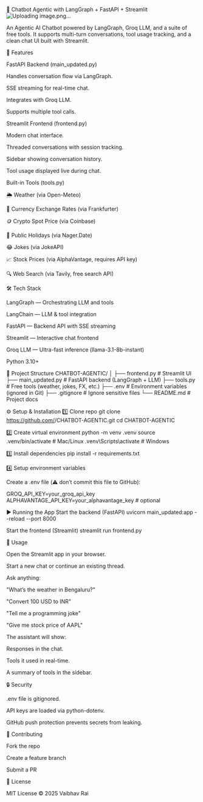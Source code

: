 🤖 Chatbot Agentic with LangGraph + FastAPI + Streamlit
![Uploading image.png…]()

An Agentic AI Chatbot powered by LangGraph, Groq LLM, and a suite of free tools.
It supports multi-turn conversations, tool usage tracking, and a clean chat UI built with Streamlit.

🚀 Features

FastAPI Backend (main_updated.py)

Handles conversation flow via LangGraph.

SSE streaming for real-time chat.

Integrates with Groq LLM.

Supports multiple tool calls.

Streamlit Frontend (frontend.py)

Modern chat interface.

Threaded conversations with session tracking.

Sidebar showing conversation history.

Tool usage displayed live during chat.

Built-in Tools (tools.py)

🌦️ Weather (via Open-Meteo)

💱 Currency Exchange Rates (via Frankfurter)

🪙 Crypto Spot Price (via Coinbase)

📅 Public Holidays (via Nager.Date)

😂 Jokes (via JokeAPI)

📈 Stock Prices (via AlphaVantage, requires API key)

🔍 Web Search (via Tavily, free search API)

🛠️ Tech Stack

LangGraph — Orchestrating LLM and tools

LangChain — LLM & tool integration

FastAPI — Backend API with SSE streaming

Streamlit — Interactive chat frontend

Groq LLM — Ultra-fast inference (llama-3.1-8b-instant)

Python 3.10+

📂 Project Structure
CHATBOT-AGENTIC/
│
├── frontend.py         # Streamlit UI
├── main_updated.py     # FastAPI backend (LangGraph + LLM)
├── tools.py            # Free tools (weather, jokes, FX, etc.)
├── .env                # Environment variables (ignored in Git)
├── .gitignore          # Ignore sensitive files
└── README.md           # Project docs

⚙️ Setup & Installation
1️⃣ Clone repo
git clone https://github.com/<your-username>/CHATBOT-AGENTIC.git
cd CHATBOT-AGENTIC

2️⃣ Create virtual environment
python -m venv .venv
source .venv/bin/activate   # Mac/Linux
.venv\Scripts\activate      # Windows

3️⃣ Install dependencies
pip install -r requirements.txt

4️⃣ Setup environment variables

Create a .env file (⚠️ don’t commit this file to GitHub):

GROQ_API_KEY=your_groq_api_key
ALPHAVANTAGE_API_KEY=your_alphavantage_key   # optional

▶️ Running the App
Start the backend (FastAPI)
uvicorn main_updated:app --reload --port 8000

Start the frontend (Streamlit)
streamlit run frontend.py

🎯 Usage

Open the Streamlit app in your browser.

Start a new chat or continue an existing thread.

Ask anything:

"What’s the weather in Bengaluru?"

"Convert 100 USD to INR"

"Tell me a programming joke"

"Give me stock price of AAPL"

The assistant will show:

Responses in the chat.

Tools it used in real-time.

A summary of tools in the sidebar.

🔒 Security

.env file is gitignored.

API keys are loaded via python-dotenv.

GitHub push protection prevents secrets from leaking.


🤝 Contributing

Fork the repo

Create a feature branch

Submit a PR

📜 License

MIT License © 2025 Vaibhav Rai
